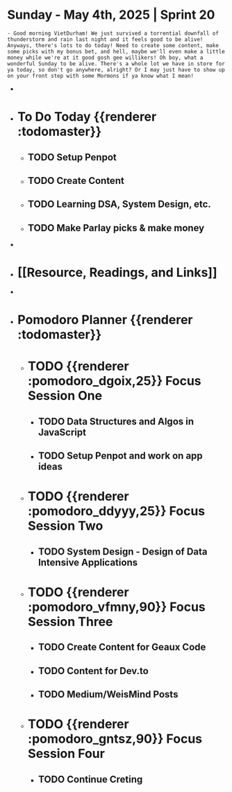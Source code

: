 # Sunday - May 4th, 2025 | Sprint 20
	- Good morning VietDurham! We just survived a torrential downfall of thunderstorm and rain last night and it feels good to be alive! Anyways, there's lots to do today! Need to create some content, make some picks with my bonus bet, and hell, maybe we'll even make a little money while we're at it good gosh gee willikers! Oh boy, what a wonderful Sunday to be alive. There's a whole lot we have in store for ya today, so don't go anywhere, alright? Or I may just have to show up on your front step with some Mormons if ya know what I mean!
-
- # To Do Today {{renderer :todomaster}}
	- ## TODO Setup Penpot
	- ## TODO Create Content
	- ## TODO Learning DSA, System Design, etc.
	- ## TODO Make Parlay picks & make money
-
- # [[Resource, Readings, and Links]]
-
- # Pomodoro Planner {{renderer :todomaster}}
	- # TODO {{renderer :pomodoro_dgoix,25}} Focus Session One
		- ## TODO Data Structures and Algos in JavaScript
		- ## TODO Setup Penpot and work on app ideas
	- # TODO {{renderer :pomodoro_ddyyy,25}} Focus Session Two
		- ## TODO System Design - Design of Data Intensive Applications
	- # TODO {{renderer :pomodoro_vfmny,90}} Focus Session Three
		- ## TODO Create Content for Geaux Code
		- ## TODO Content for Dev.to
		- ## TODO Medium/WeisMind Posts
	- # TODO {{renderer :pomodoro_gntsz,90}} Focus Session Four
		- ## TODO Continue Creting